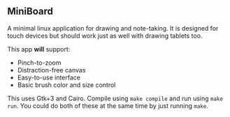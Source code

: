 MiniBoard
---

A minimal linux application for drawing and note-taking. It is designed for touch devices but should work just as well with drawing tablets too.

This app **will** support:

- Pinch-to-zoom
- Distraction-free canvas
- Easy-to-use interface
- Basic brush color and size control

This uses Gtk+3 and Cairo. Compile using `make compile` and run using `make run`. You could do both of these at the same time by just running `make`.


